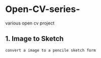 # Open-CV-series-
various open cv project
  ## 1. Image to Sketch
    convert a image to a pencile sketch form
